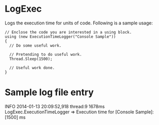 LogExec
=======

Logs the execution time for units of code. Following is a sample usage:

    // Enclose the code you are interested in a using block.
    using (new ExecutionTimeLogger("Console Sample"))
    {
      // Do some useful work.
  
      // Pretending to do useful work.
      Thread.Sleep(1500);
  
      // Useful work done.
    }

Sample log file entry
=====================
INFO  2014-01-13 20:09:52,918   thread:9  1678ms LogExec.ExecutionTimeLogger => Execution time for [Console Sample]: [1500] ms
